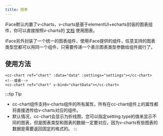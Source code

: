 ```yaml
---
title: 图表
---
```


iFace默认内置了v-charts，v-charts是基于elementUI+echarts封装的图表组件，你可以直接按照v-charts的 [文档](https://v-charts.js.org) 使用图表。

iFace另外封装了一个统一的图表组件，使用iFace提供的组件，任意支持的图表类型您都可以用同一个组件，只需要传递一个表示图表类型参数给组件就行了。

## 使用方法

```markup
<cc-chart ref="chart" :data="data" :settings="settings"></cc-chart>
<!--或者-->
<cc-chart ref="chart" v-bind="chartData"></cc-chart>
```

:::tip Tip
* cc-chart组件支持v-charts组件的所有属性，所有在cc-chart组件上的属性都将直接透传给v-charts对应的组件。
* 默认情况，cc-chart会显示为折线图，您可以指定setting.type的值来显示不同的图表，但是图表类型和图表的数据一定要对应，因为v-charts有些图表的数据是需要返回固定的格式的。
:::